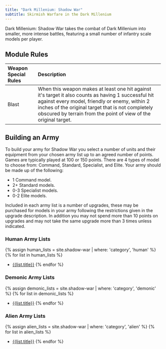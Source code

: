 ```yaml
---
title: "Dark Millenium: Shadow War"
subtitle: Skirmish Warfare in the Dark Millenium
---
```


Dark Millenium: Shadow War takes the combat of Dark Millenium into smaller, more intense battles, featuring a small number of infantry scale models per player.

## Module Rules

| Weapon Special Rules | Description |
| :------------------- | :---------- |
| Blast | When this weapon makes at least one hit against it's target it also counts as having 1 successful hit against every model, friendly or enemy, within 2 inches of the original target that is not completely obscured by terrain from the point of view of the original target. |

## Building an Army

To build your army for Shadow War you select a number of units and their equipment from your chosen army list up to an agreed number of points. Games are typically played at 100 or 150 points. There are 4 types of model to choose from: Command, Standard, Specialist, and Elite. Your army should be made up of the following:

- 1 Command model.
- 2+ Standard models.
- 0-3 Specialist models.
- 0-2 Elite models.

Included in each army list is a number of upgrades, these may be purchased for models in your army following the restrictions given in the upgrade description. In addition you may not spend more than 10 points on upgrades and may not take the same upgrade more than 3 times unless indicated.


### Human Army Lists

{% assign human_lists = site.shadow-war | where: 'category', 'human' %}
{% for list in human_lists %}
- [{{list.title}}]({{list.url}})
{% endfor %}

### Demonic Army Lists

{% assign demonic_lists = site.shadow-war | where: 'category', 'demonic' %}
{% for list in demonic_lists %}
- [{{list.title}}]({{list.url}})
{% endfor %}

### Alien Army Lists

{% assign alien_lists = site.shadow-war | where: 'category', 'alien' %}
{% for list in alien_lists %}
- [{{list.title}}]({{list.url}})
{% endfor %}
